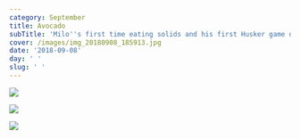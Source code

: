 ```yaml
---
category: September
title: Avocado
subTitle: 'Milo''s first time eating solids and his first Husker game day.  '
cover: /images/img_20180908_185913.jpg
date: '2018-09-08'
day: ' '
slug: ' '
---
```

![](/images/img_20180908_185913.jpg)

![](/images/mvimg_20180908_184834.jpg)

![](/images/mvimg_20180908_155800.jpg)

